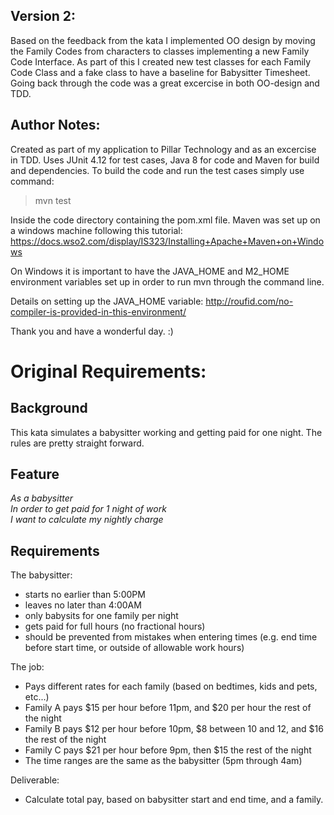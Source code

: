 ## Version 2:
Based on the feedback from the kata I implemented OO design by moving the Family Codes from characters to classes implementing a new Family Code Interface. As part of this I created new test classes for each Family Code Class and a fake class to have a baseline for Babysitter Timesheet. Going back through the code was a great excercise in both OO-design and TDD.

## Author Notes:
Created as part of my application to Pillar Technology and as an excercise in TDD. Uses JUnit 4.12 for test cases, Java 8 for code and Maven for build and dependencies. 
To build the code and run the test cases simply use command:
> mvn test

Inside the code directory containing the pom.xml file. Maven was set up on a windows machine following this tutorial: https://docs.wso2.com/display/IS323/Installing+Apache+Maven+on+Windows

On Windows it is important to have the JAVA_HOME and M2_HOME environment variables set up in order to run mvn through the command line. 

Details on setting up the JAVA_HOME variable: http://roufid.com/no-compiler-is-provided-in-this-environment/

Thank you and have a wonderful day. :)

# Original Requirements:

## Background
This kata simulates a babysitter working and getting paid for one night.  The rules are pretty straight forward.

## Feature
*As a babysitter<br>
In order to get paid for 1 night of work<br>
I want to calculate my nightly charge<br>*

## Requirements
The babysitter:
- starts no earlier than 5:00PM
- leaves no later than 4:00AM
- only babysits for one family per night
- gets paid for full hours (no fractional hours)
- should be prevented from mistakes when entering times (e.g. end time before start time, or outside of allowable work hours)

The job:
- Pays different rates for each family (based on bedtimes, kids and pets, etc...)
- Family A pays $15 per hour before 11pm, and $20 per hour the rest of the night
- Family B pays $12 per hour before 10pm, $8 between 10 and 12, and $16 the rest of the night
- Family C pays $21 per hour before 9pm, then $15 the rest of the night
- The time ranges are the same as the babysitter (5pm through 4am)

Deliverable:
- Calculate total pay, based on babysitter start and end time, and a family.
